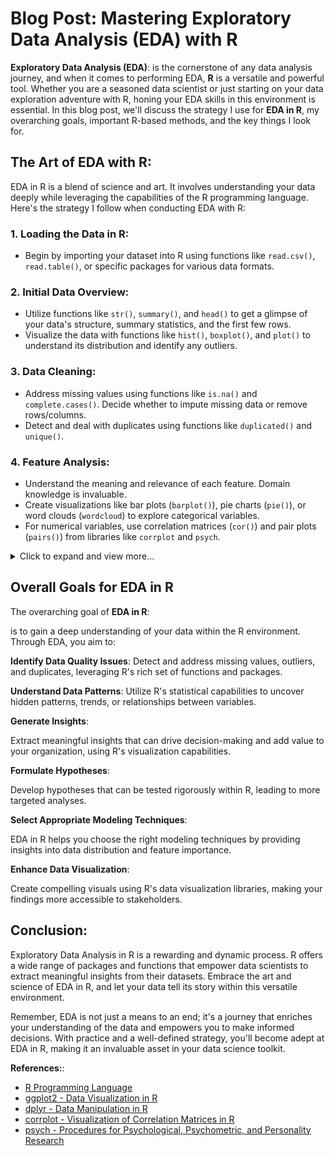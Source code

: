 # Blog Post: Mastering Exploratory Data Analysis (EDA) with R


**Exploratory Data Analysis (EDA)**:
is the cornerstone of any data analysis journey, and when it comes to performing EDA, **R** is a versatile and powerful tool. Whether you are a seasoned data scientist or just starting on your data exploration adventure with R, honing your EDA skills in this environment is essential. In this blog post, we'll discuss the strategy I use for **EDA in R**, my overarching goals, important R-based methods, and the key things I look for.

## The Art of EDA with R:
EDA in R is a blend of science and art. It involves understanding your data deeply while leveraging the capabilities of the R programming language. Here's the strategy I follow when conducting EDA with R:

### 1. **Loading the Data in R**:
   - Begin by importing your dataset into R using functions like `read.csv()`, `read.table()`, or specific packages for various data formats.

### 2. **Initial Data Overview**:
   - Utilize functions like `str()`, `summary()`, and `head()` to get a glimpse of your data's structure, summary statistics, and the first few rows.
   - Visualize the data with functions like `hist()`, `boxplot()`, and `plot()` to understand its distribution and identify any outliers.

### 3. **Data Cleaning**:
   - Address missing values using functions like `is.na()` and `complete.cases()`. Decide whether to impute missing data or remove rows/columns.
   - Detect and deal with duplicates using functions like `duplicated()` and `unique()`.

### 4. **Feature Analysis**:
   - Understand the meaning and relevance of each feature. Domain knowledge is invaluable.
   - Create visualizations like bar plots (`barplot()`), pie charts (`pie()`), or word clouds (`wordcloud`) to explore categorical variables.
   - For numerical variables, use correlation matrices (`cor()`) and pair plots (`pairs()`) from libraries like `corrplot` and `psych`.

<details>
  <summary>Click to expand and view more...</summary>

### 5. **Data Distribution**:
   - Explore the distribution of your target variable (if applicable) using functions like `table()` and visualize it with bar plots.
   - Investigate the distribution of independent variables with density plots (`density()`) and quantile-quantile plots (`qqnorm()`).

### 6. **Pattern Identification**:
   - Look for patterns or trends in the data using functions like `plot()` and `ggplot2`. Time series plots (`ts.plot()`) can help identify seasonality or trends over time.
   - Apply clustering algorithms like K-means (`kmeans()`) to discover groups within the data.

### 7. **Hypothesis Testing**:
   - If you have specific questions or hypotheses, conduct statistical tests such as t-tests (`t.test()`), ANOVA (`aov()`), or chi-squared tests (`chisq.test()`).
   - Utilize specialized packages like `stats`, `dplyr`, and `ggplot2` for these analyses.

### 8. **Visualization**:
   - Continue to visualize the data using the `ggplot2` package, which offers extensive customization and flexibility for creating informative plots.
   - Pay attention to outliers, anomalies, or unexpected patterns, and use facets (`facet_grid()` and `facet_wrap()`) for multi-panel visualizations.

### 9. **Documentation**:
   - Keep meticulous records of your EDA process using **R Markdown** or Jupyter notebooks. Document the steps you've taken, the insights you've gained, and the decisions you've made.
   - This documentation will prove invaluable when you return to the project or need to communicate your findings to others.

</details>

## Overall Goals for EDA in R

The overarching goal of **EDA in R**:

is to gain a deep understanding of your data within the R environment. Through EDA, you aim to:

**Identify Data Quality Issues**:
   Detect and address missing values, outliers, and duplicates, leveraging R's rich set of functions and packages.

**Understand Data Patterns**:
   Utilize R's statistical capabilities to uncover hidden patterns, trends, or relationships between variables.

**Generate Insights**:

Extract meaningful insights that can drive decision-making and add value to your organization, using R's visualization capabilities.

**Formulate Hypotheses**:

Develop hypotheses that can be tested rigorously within R, leading to more targeted analyses.

**Select Appropriate Modeling Techniques**:

EDA in R helps you choose the right modeling techniques by providing insights into data distribution and feature importance.

**Enhance Data Visualization**:

Create compelling visuals using R's data visualization libraries, making your findings more accessible to stakeholders.

## Conclusion:

Exploratory Data Analysis in R is a rewarding and dynamic process. R offers a wide range of packages and functions that empower data scientists to extract meaningful insights from their datasets. Embrace the art and science of EDA in R, and let your data tell its story within this versatile environment.

Remember, EDA is not just a means to an end; it's a journey that enriches your understanding of the data and empowers you to make informed decisions. With practice and a well-defined strategy, you'll become adept at EDA in R, making it an invaluable asset in your data science toolkit.

**References:**:


- [R Programming Language](https://www.r-project.org/)
- [ggplot2 - Data Visualization in R](https://ggplot2.tidyverse.org/)
- [dplyr - Data Manipulation in R](https://dplyr.tidyverse.org/)
- [corrplot - Visualization of Correlation Matrices in R](https://cran.r-project.org/web/packages/corrplot/index.html)
- [psych - Procedures for Psychological, Psychometric, and Personality Research](https://cran.r-project.org/web/packages/psych/index.html)
